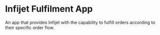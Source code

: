 # Infijet Fulfilment App

An app that provides Infijet with the capability to fulfill orders according to their specific order flow.
